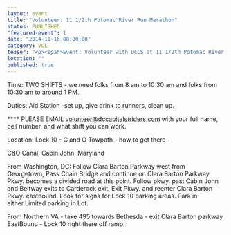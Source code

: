 ```yaml
---
layout: event
title: "Volunteer: 11 1/2th Potomac River Run Marathon"
status: PUBLISHED
"featured-event": 1
date: "2014-11-16 08:00:00"
category: VOL
teaser: "<p><span>Event: Volunteer with DCCS at 11 1/2th Potomac River Run Marathon</span></p>"
location: ""
published: true
---
```


Time: TWO SHIFTS - we need folks from 8 am to 10:30 am and folks from 10:30 am to around 1 PM.

Duties: Aid Station -set up, give drink to runners, clean up.

**** PLEASE EMAIL volunteer@dccapitalstriders.com with your full name, cell number, and what shift you can work.

Location: Lock 10 - C and O Towpath - how to get there -&nbsp;

C&amp;O Canal, Cabin John, Maryland

From Washington, DC: Follow Clara Barton Parkway west from Georgetown,&nbsp;Pass Chain Bridge and continue on Clara Barton Parkway. Pkwy. becomes a divided road at this point. Follow pkwy. past Cabin John and Beltway exits to Carderock exit. Exit Pkwy. and reenter Clara Barton Pkwy. eastbound. Look for signs for Lock 10 parking areas. Park in either.Limited parking in Lot.

From Northern VA - take 495 towards Bethesda - exit Clara Barton parkway EastBound - Lock 10 right there off ramp.
